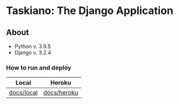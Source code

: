 # Taskiano: The Django Application

## About

- Python v. 3.9.5
- Django v. 3.2.4

### How to run and deploy

| Local                      | Heroku                       |
| -------------------------- | ---------------------------- |
| [docs/local](./docs/local) | [docs/heroku](./docs/heroku) |
